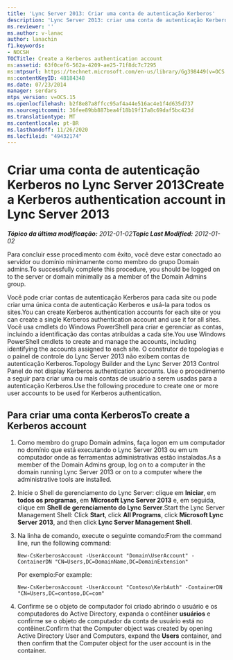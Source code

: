 ```yaml
---
title: 'Lync Server 2013: Criar uma conta de autenticação Kerberos'
description: 'Lync Server 2013: criar uma conta de autenticação Kerberos.'
ms.reviewer: ''
ms.author: v-lanac
author: lanachin
f1.keywords:
- NOCSH
TOCTitle: Create a Kerberos authentication account
ms:assetid: 63f0cef6-562a-4209-ae25-71f8dc7c7295
ms:mtpsurl: https://technet.microsoft.com/en-us/library/Gg398449(v=OCS.15)
ms:contentKeyID: 48184348
ms.date: 07/23/2014
manager: serdars
mtps_version: v=OCS.15
ms.openlocfilehash: b2f8e87a8ffcc95af4a44e516ac4e1f4d635d737
ms.sourcegitcommit: 36fee89bb887bea4f18b19f17a8c69daf5bc423d
ms.translationtype: MT
ms.contentlocale: pt-BR
ms.lasthandoff: 11/26/2020
ms.locfileid: "49432174"
---
```

# <a name="create-a-kerberos-authentication-account-in-lync-server-2013"></a><span data-ttu-id="e6f66-103">Criar uma conta de autenticação Kerberos no Lync Server 2013</span><span class="sxs-lookup"><span data-stu-id="e6f66-103">Create a Kerberos authentication account in Lync Server 2013</span></span>

<div data-xmlns="http://www.w3.org/1999/xhtml">

<div class="topic" data-xmlns="http://www.w3.org/1999/xhtml" data-msxsl="urn:schemas-microsoft-com:xslt" data-cs="https://msdn.microsoft.com/">

<div data-asp="https://msdn2.microsoft.com/asp">



</div>

<div id="mainSection">

<div id="mainBody"><span data-ttu-id="e6f66-104">

<span> </span></span><span class="sxs-lookup"><span data-stu-id="e6f66-104">

<span> </span></span></span>

<span data-ttu-id="e6f66-105">_**Tópico da última modificação:** 2012-01-02_</span><span class="sxs-lookup"><span data-stu-id="e6f66-105">_**Topic Last Modified:** 2012-01-02_</span></span>

<span data-ttu-id="e6f66-106">Para concluir esse procedimento com êxito, você deve estar conectado ao servidor ou domínio minimamente como membro do grupo Domain admins.</span><span class="sxs-lookup"><span data-stu-id="e6f66-106">To successfully complete this procedure, you should be logged on to the server or domain minimally as a member of the Domain Admins group.</span></span>

<span data-ttu-id="e6f66-107">Você pode criar contas de autenticação Kerberos para cada site ou pode criar uma única conta de autenticação Kerberos e usá-la para todos os sites.</span><span class="sxs-lookup"><span data-stu-id="e6f66-107">You can create Kerberos authentication accounts for each site or you can create a single Kerberos authentication account and use it for all sites.</span></span> <span data-ttu-id="e6f66-108">Você usa cmdlets do Windows PowerShell para criar e gerenciar as contas, incluindo a identificação das contas atribuídas a cada site.</span><span class="sxs-lookup"><span data-stu-id="e6f66-108">You use Windows PowerShell cmdlets to create and manage the accounts, including identifying the accounts assigned to each site.</span></span> <span data-ttu-id="e6f66-109">O construtor de topologias e o painel de controle do Lync Server 2013 não exibem contas de autenticação Kerberos.</span><span class="sxs-lookup"><span data-stu-id="e6f66-109">Topology Builder and the Lync Server 2013 Control Panel do not display Kerberos authentication accounts.</span></span> <span data-ttu-id="e6f66-110">Use o procedimento a seguir para criar uma ou mais contas de usuário a serem usadas para a autenticação Kerberos.</span><span class="sxs-lookup"><span data-stu-id="e6f66-110">Use the following procedure to create one or more user accounts to be used for Kerberos authentication.</span></span>

<div>

## <a name="to-create-a-kerberos-account"></a><span data-ttu-id="e6f66-111">Para criar uma conta Kerberos</span><span class="sxs-lookup"><span data-stu-id="e6f66-111">To create a Kerberos account</span></span>

1.  <span data-ttu-id="e6f66-112">Como membro do grupo Domain admins, faça logon em um computador no domínio que está executando o Lync Server 2013 ou em um computador onde as ferramentas administrativas estão instaladas.</span><span class="sxs-lookup"><span data-stu-id="e6f66-112">As a member of the Domain Admins group, log on to a computer in the domain running Lync Server 2013 or on to a computer where the administrative tools are installed.</span></span>

2.  <span data-ttu-id="e6f66-113">Inicie o Shell de gerenciamento do Lync Server: clique em **Iniciar**, em **todos os programas**, em **Microsoft Lync Server 2013** e, em seguida, clique em **Shell de gerenciamento do Lync Server**.</span><span class="sxs-lookup"><span data-stu-id="e6f66-113">Start the Lync Server Management Shell: Click **Start**, click **All Programs**, click **Microsoft Lync Server 2013**, and then click **Lync Server Management Shell**.</span></span>

3.  <span data-ttu-id="e6f66-114">Na linha de comando, execute o seguinte comando:</span><span class="sxs-lookup"><span data-stu-id="e6f66-114">From the command line, run the following command:</span></span>
    
        New-CsKerberosAccount -UserAccount "Domain\UserAccount" -ContainerDN "CN=Users,DC=DomainName,DC=DomainExtension"
    
    <span data-ttu-id="e6f66-115">Por exemplo:</span><span class="sxs-lookup"><span data-stu-id="e6f66-115">For example:</span></span>
    
        New-CsKerberosAccount -UserAccount "Contoso\KerbAuth" -ContainerDN "CN=Users,DC=contoso,DC=com"

4.  <span data-ttu-id="e6f66-116">Confirme se o objeto de computador foi criado abrindo o usuário e os computadores do Active Directory, expanda o contêiner **usuários** e confirme se o objeto de computador da conta de usuário está no contêiner.</span><span class="sxs-lookup"><span data-stu-id="e6f66-116">Confirm that the Computer object was created by opening Active Directory User and Computers, expand the **Users** container, and then confirm that the Computer object for the user account is in the container.</span></span>

<span data-ttu-id="e6f66-117"></div>

</div>

<span> </span>

</div>

</div>

</span><span class="sxs-lookup"><span data-stu-id="e6f66-117"></div>

</div>

<span> </span>

</div>

</div>

</span></span></div>

